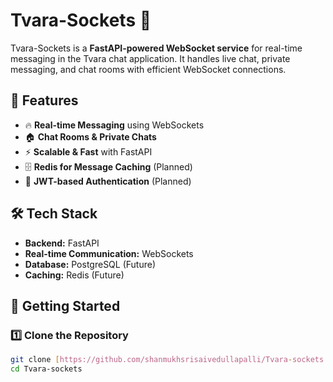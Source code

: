 # Tvara-Sockets 🚀  

Tvara-Sockets is a **FastAPI-powered WebSocket service** for real-time messaging in the Tvara chat application. It handles live chat, private messaging, and chat rooms with efficient WebSocket connections.  

## 📌 Features  
- 🔥 **Real-time Messaging** using WebSockets  
- 🏠 **Chat Rooms & Private Chats**  
- ⚡ **Scalable & Fast** with FastAPI  
- 🗄 **Redis for Message Caching** (Planned)  
- 🔐 **JWT-based Authentication** (Planned)  

## 🛠 Tech Stack  
- **Backend:** FastAPI  
- **Real-time Communication:** WebSockets  
- **Database:** PostgreSQL (Future)  
- **Caching:** Redis (Future)  

## 🚀 Getting Started  

### 1️⃣ Clone the Repository  
```bash
git clone [https://github.com/shanmukhsrisaivedullapalli/Tvara-sockets.git]
cd Tvara-sockets
